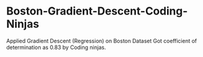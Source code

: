 # Boston-Gradient-Descent-Coding-Ninjas
Applied Gradient Descent (Regression) on Boston Dataset
Got coefficient of determination as 0.83 by Coding ninjas.
